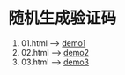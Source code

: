# 随机生成验证码

1. 01.html --> [demo1](https://mankeung.github.io/create-code/src/01.html)
1. 02.html --> [demo2](https://mankeung.github.io/create-code/src/02.html)
1. 03.html --> [demo3](https://mankeung.github.io/create-code/src/03.html)
